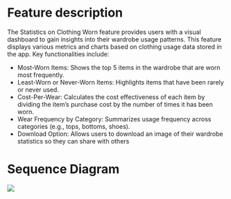 # Feature description
The Statistics on Clothing Worn feature provides users with a visual dashboard to gain insights into their wardrobe usage patterns. This feature displays various metrics and charts based on clothing usage data stored in the app. Key functionalities include:
- Most-Worn Items: Shows the top 5 items in the wardrobe that are worn most frequently.
- Least-Worn or Never-Worn Items: Highlights items that have been rarely or never used.
- Cost-Per-Wear: Calculates the cost effectiveness of each item by dividing the item’s purchase cost by the number of times it has been worn.
- Wear Frequency by Category: Summarizes usage frequency across categories (e.g., tops, bottoms, shoes).
- Download Option: Allows users to download an image of their wardrobe statistics so they can share with others

# Sequence Diagram
[![](https://mermaid.ink/img/pako:eNqdVMtu2zAQ_JUFgQApGvcDdMjBVoIacNDAbpCLL2tybROlSJVc2XWD_HuXkpwoTloY1UWCOLMz--KT0sGQKlSinw15TaXFTcRq6UGeGiNbbWv0DA-JImBq3x-cTvPZgpET3OOG5Md70ILizmrKyEeMJoYVzakOyXKIh_7wPascZ8LUG_pFphwvfQe5uOgsuYAmAW8JkqjbJLwk_E0fKWNG19efH6YFfKvJtx571P0rapoxvYVCxCxbdPa3ePWmlYB97xgsU5U6Wk_I3HLcx38xCpdHSjn-1OHL8UiwoxedEhlXmAh08J402-CBJI2Vs2lLZpDqTCxYvznHxS2x3p4A4TLncCz6NP-6jaH6q7E5cRM9oHP_VBROrutNZRluduQ5fZmd6CwarSkl2FsemDKS-CC70qba4WHYQb2VEUiD7mShCTrdOOSuLaZnLdVdSAz7II47k-pM3ozw_4gTERzVMll7wng261HAsI7dph1gdQAtoI0M_zBEjjAnmaLYF6GN8lqa0wWwnimi5r7GeRNM2Pt2aNeE0sgPVmHirP4hlsojsq-3glXDHPxpRsHvKHIb_Ov3u5kMbFUHLx3P8kEcgq3eblNWkwk_xs_MFtK5zOkkdaUqihVaIxfQU-YuleAqWqpCPg2tsXGca_MsUGw4LA5eq4JjQ1eqqWWKjveVKtboEj3_AeTTn4Y?type=png)](https://mermaid.live/edit#pako:eNqdVMtu2zAQ_JUFgQApGvcDdMjBVoIacNDAbpCLL2tybROlSJVc2XWD_HuXkpwoTloY1UWCOLMz--KT0sGQKlSinw15TaXFTcRq6UGeGiNbbWv0DA-JImBq3x-cTvPZgpET3OOG5Md70ILizmrKyEeMJoYVzakOyXKIh_7wPascZ8LUG_pFphwvfQe5uOgsuYAmAW8JkqjbJLwk_E0fKWNG19efH6YFfKvJtx571P0rapoxvYVCxCxbdPa3ePWmlYB97xgsU5U6Wk_I3HLcx38xCpdHSjn-1OHL8UiwoxedEhlXmAh08J402-CBJI2Vs2lLZpDqTCxYvznHxS2x3p4A4TLncCz6NP-6jaH6q7E5cRM9oHP_VBROrutNZRluduQ5fZmd6CwarSkl2FsemDKS-CC70qba4WHYQb2VEUiD7mShCTrdOOSuLaZnLdVdSAz7II47k-pM3ozw_4gTERzVMll7wng261HAsI7dph1gdQAtoI0M_zBEjjAnmaLYF6GN8lqa0wWwnimi5r7GeRNM2Pt2aNeE0sgPVmHirP4hlsojsq-3glXDHPxpRsHvKHIb_Ov3u5kMbFUHLx3P8kEcgq3eblNWkwk_xs_MFtK5zOkkdaUqihVaIxfQU-YuleAqWqpCPg2tsXGca_MsUGw4LA5eq4JjQ1eqqWWKjveVKtboEj3_AeTTn4Y)
